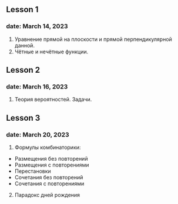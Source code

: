 ## Lesson 1
### date: March 14, 2023 
1. Уравнение прямой на плоскости и прямой перпендикулярной данной.
1. Чётные и нечётные функции.

## Lesson 2
### date: March 16, 2023
1. Теория вероятностей. Задачи.

## Lesson 3
### date: March 20, 2023
1. Формулы комбинаторики:
* Размещения без повторений
* Размещения с повторениями
* Перестановки
* Сочетания без повторений
* Сочетания с повторениями
2. Парадокс дней рождения


